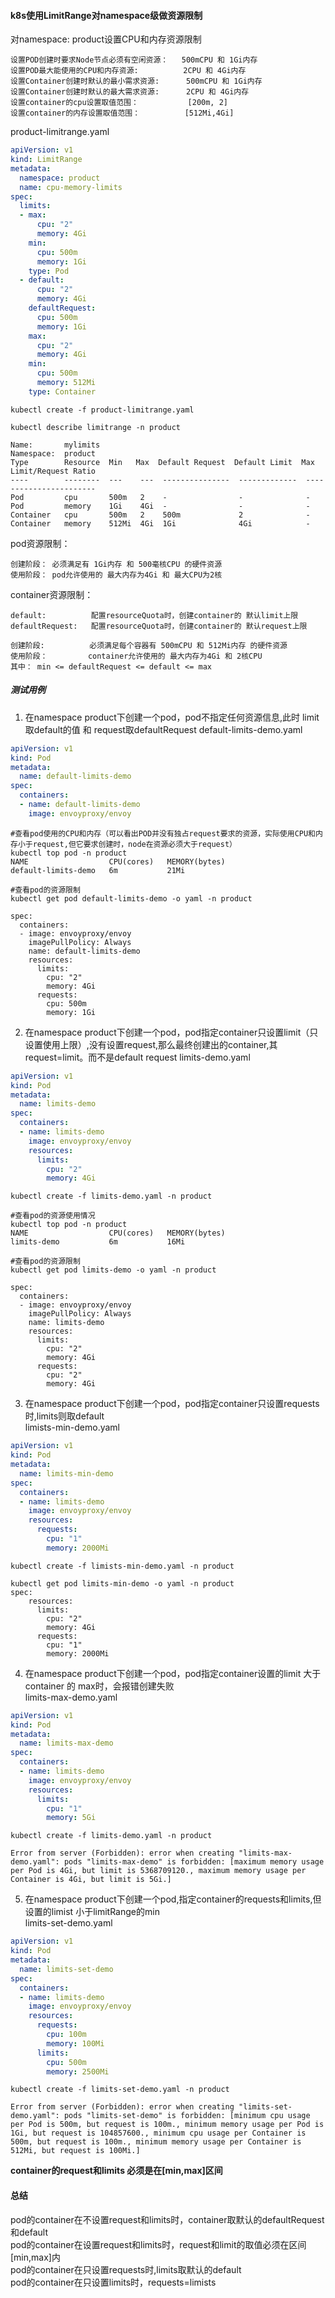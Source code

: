 #### k8s使用LimitRange对namespace级做资源限制
对namespace: product设置CPU和内存资源限制

    设置POD创建时要求Node节点必须有空闲资源：   500mCPU 和 1Gi内存
    设置POD最大能使用的CPU和内存资源:          2CPU 和 4Gi内存
    设置Container创建时默认的最小需求资源:      500mCPU 和 1Gi内存      
    设置Container创建时默认的最大需求资源:      2CPU 和 4Gi内存
    设置container的cpu设置取值范围：           [200m, 2]
    设置container的内存设置取值范围：          [512Mi,4Gi]


product-limitrange.yaml
```yaml
apiVersion: v1
kind: LimitRange
metadata:
  namespace: product
  name: cpu-memory-limits
spec:
  limits:
  - max:
      cpu: "2"
      memory: 4Gi
    min:
      cpu: 500m
      memory: 1Gi
    type: Pod
  - default:
      cpu: "2"
      memory: 4Gi
    defaultRequest:
      cpu: 500m
      memory: 1Gi
    max:
      cpu: "2"
      memory: 4Gi
    min:
      cpu: 500m
      memory: 512Mi
    type: Container
```
```shell
kubectl create -f product-limitrange.yaml

kubectl describe limitrange -n product 

Name:       mylimits
Namespace:  product
Type        Resource  Min   Max  Default Request  Default Limit  Max Limit/Request Ratio
----        --------  ---    ---  ---------------  -------------  -----------------------
Pod         cpu       500m   2    -                -              -
Pod         memory    1Gi    4Gi  -                -              -
Container   cpu       500m   2    500m             2              -
Container   memory    512Mi  4Gi  1Gi              4Gi            -
```

pod资源限制：

    创建阶段： 必须满足有 1Gi内存 和 500毫核CPU 的硬件资源
    使用阶段： pod允许使用的 最大内存为4Gi 和 最大CPU为2核


container资源限制：

    default:          配置resourceQuota时，创建container的 默认limit上限
    defaultRequest:   配置resourceQuota时，创建container的 默认request上限

    创建阶段:          必须满足每个容器有 500mCPU 和 512Mi内存 的硬件资源
    使用阶段：         container允许使用的 最大内存为4Gi 和 2核CPU
    其中： min <= defaultRequest <= default <= max 


##### 测试用例
1. 在namespace  product下创建一个pod，pod不指定任何资源信息,此时 limit取default的值 和 request取defaultRequest 
default-limits-demo.yaml
```yaml
apiVersion: v1
kind: Pod
metadata:
  name: default-limits-demo
spec:
  containers:
  - name: default-limits-demo
    image: envoyproxy/envoy
```
```shell
#查看pod使用的CPU和内存（可以看出POD并没有独占request要求的资源，实际使用CPU和内存小于request,但它要求创建时，node在资源必须大于request）
kubectl top pod -n product
NAME                  CPU(cores)   MEMORY(bytes)   
default-limits-demo   6m           21Mi

#查看pod的资源限制
kubectl get pod default-limits-demo -o yaml -n product 

spec:
  containers:
  - image: envoyproxy/envoy
    imagePullPolicy: Always
    name: default-limits-demo
    resources:
      limits:
        cpu: "2"
        memory: 4Gi
      requests:
        cpu: 500m
        memory: 1Gi
```

2. 在namespace  product下创建一个pod，pod指定container只设置limit（只设置使用上限）,没有设置request,那么最终创建出的container,其request=limit。而不是default request
limits-demo.yaml
```yaml
apiVersion: v1
kind: Pod
metadata:
  name: limits-demo
spec:
  containers:
  - name: limits-demo
    image: envoyproxy/envoy
    resources:
      limits:
        cpu: "2"
        memory: 4Gi
```

```shell
kubectl create -f limits-demo.yaml -n product 

#查看pod的资源使用情况
kubectl top pod -n product
NAME                  CPU(cores)   MEMORY(bytes)   
limits-demo           6m           16Mi 

#查看pod的资源限制
kubectl get pod limits-demo -o yaml -n product 

spec:
  containers:
  - image: envoyproxy/envoy
    imagePullPolicy: Always
    name: limits-demo
    resources:
      limits:
        cpu: "2"
        memory: 4Gi
      requests:
        cpu: "2"
        memory: 4Gi
```

3. 在namespace  product下创建一个pod，pod指定container只设置requests时,limits则取default  
limists-min-demo.yaml
```yaml
apiVersion: v1
kind: Pod
metadata:
  name: limits-min-demo
spec:
  containers:
  - name: limits-demo
    image: envoyproxy/envoy
    resources:
      requests:
        cpu: "1"
        memory: 2000Mi
```

```shell
kubectl create -f limists-min-demo.yaml -n product 

kubectl get pod limits-min-demo -o yaml -n product 
spec:
    resources:
      limits:
        cpu: "2"
        memory: 4Gi
      requests:
        cpu: "1"
        memory: 2000Mi
```

4. 在namespace product下创建一个pod，pod指定container设置的limit 大于container 的 max时，会报错创建失败  
limits-max-demo.yaml
```yaml
apiVersion: v1
kind: Pod
metadata:
  name: limits-max-demo
spec:
  containers:
  - name: limits-demo
    image: envoyproxy/envoy
    resources:
      limits:
        cpu: "1"
        memory: 5Gi
```

```shell
kubectl create -f limits-demo.yaml -n product 

Error from server (Forbidden): error when creating "limits-max-demo.yaml": pods "limits-max-demo" is forbidden: [maximum memory usage per Pod is 4Gi, but limit is 5368709120., maximum memory usage per Container is 4Gi, but limit is 5Gi.]
```

5. 在namespace product下创建一个pod,指定container的requests和limits,但设置的limist 小于limitRange的min  
limits-set-demo.yaml  
```yaml
apiVersion: v1
kind: Pod
metadata:
  name: limits-set-demo
spec:
  containers:
  - name: limits-demo
    image: envoyproxy/envoy
    resources:
      requests:
        cpu: 100m
        memory: 100Mi
      limits:
        cpu: 500m
        memory: 2500Mi
```

```shell
kubectl create -f limits-set-demo.yaml -n product 

Error from server (Forbidden): error when creating "limits-set-demo.yaml": pods "limits-set-demo" is forbidden: [minimum cpu usage per Pod is 500m, but request is 100m., minimum memory usage per Pod is 1Gi, but request is 104857600., minimum cpu usage per Container is 500m, but request is 100m., minimum memory usage per Container is 512Mi, but request is 100Mi.]
```

**container的request和limits 必须是在[min,max]区间**

#### 总结
pod的container在不设置request和limits时，container取默认的defaultRequest和default    
pod的container在设置request和limits时，request和limit的取值必须在区间[min,max]内    
pod的container在只设置requests时,limits取默认的default   
pod的container在只设置limits时，requests=limists  






